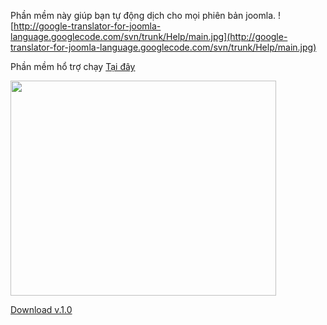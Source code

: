 Phần mềm này giúp bạn tự động dịch cho mọi phiên bản joomla.
![http://google-translator-for-joomla-language.googlecode.com/svn/trunk/Help/main.jpg](http://google-translator-for-joomla-language.googlecode.com/svn/trunk/Help/main.jpg)


Phần mềm hổ trợ chạy [Tại đây](http://www.microsoft.com/en-us/download/details.aspx?id=5007)


<a href='http://www.youtube.com/watch?feature=player_embedded&v=8Zr9I6hqKs4' target='_blank'><img src='http://img.youtube.com/vi/8Zr9I6hqKs4/0.jpg' width='425' height=344 /></a>

[Download v.1.0](http://hadwebs.com/download/google-translator-joomla.html)
